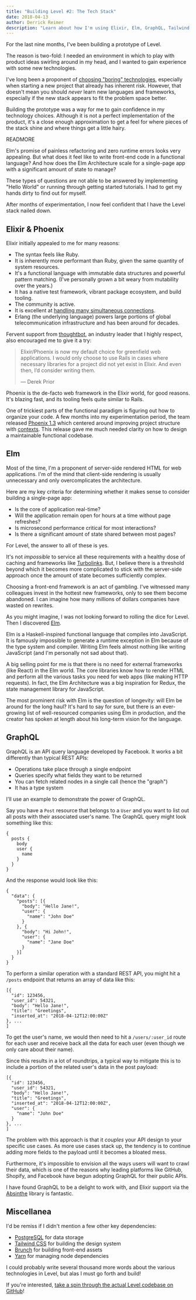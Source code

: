 ```yaml
---
title: "Building Level #2: The Tech Stack"
date: 2018-04-13
author: Derrick Reimer
description: "Learn about how I'm using Elixir, Elm, GraphQL, Tailwind CSS, and more in Level."
---
```


For the last nine months, I've been building a prototype of Level.

The reason is two-fold: I needed an environment in which to play with product ideas swirling around in my head, and I wanted to gain experience with some new technologies.

I've long been a proponent of [choosing "boring" technologies](/posts/choosing-the-perfect-tech-stack/), especially when starting a new project that already has inherent risk. However, that doesn't mean you should _never_ learn new languages and frameworks, especially if the new stack appears to fit the problem space better.

Building the prototype was a way for me to gain confidence in my technology choices. Although it is not a perfect implementation of the product, it's a close enough approximation to get a feel for where pieces of the stack shine and where things get a little hairy.

READMORE

Elm's promise of painless refactoring and zero runtime errors looks very appealing. But what does it feel like to write front-end code in a functional language? And how does the Elm Architecture scale for a single-page app with a significant amount of state to manage?

These types of questions are not able to be answered by implementing "Hello World" or running through getting started tutorials. I had to get my hands dirty to find out for myself.

After months of experimentation, I now feel confident that I have the Level stack nailed down.

## Elixir & Phoenix

Elixir initially appealed to me for many reasons:

- The syntax feels like Ruby.
- It is inherently more performant than Ruby, given the same quantity of system resources.
- It's a functional language with immutable data structures and powerful pattern matching. (I've personally grown a bit weary from mutability over the years.)
- It has a native test framework, vibrant package ecosystem, and build tooling.
- The community is active.
- It is excellent at [handling many simultaneous connections](http://phoenixframework.org/blog/the-road-to-2-million-websocket-connections).
- Erlang (the underlying language) powers large portions of global telecommunication infrastructure and has been around for decades.

Fervent support from [thoughtbot](https://thoughtbot.com/services/elixir-phoenix), an industry leader that I highly respect, also encouraged me to give it a try:

> Elixir/Phoenix is now my default choice for greenfield web applications. I would only choose to use Rails in cases where necessary libraries for a project did not yet exist in Elixir. And even then, I’d consider writing them.
>
> &mdash; Derek Prior

Phoenix is the de-facto web framework in the Elixir world, for good reasons. It's blazing fast, and its tooling feels quite similar to Rails.

One of trickiest parts of the functional paradigm is figuring out how to organize your code. A few months into my experimentation period, the team released [Phoenix 1.3](http://phoenixframework.org/blog/phoenix-1-3-0-released) which centered around improving project structure with [contexts](https://hexdocs.pm/phoenix/contexts.html). This release gave me much needed clarity on how to design a maintainable functional codebase.

## Elm

Most of the time, I'm a proponent of server-side rendered HTML for web applications. I'm of the mind that client-side rendering is usually unnecessary and only overcomplicates the architecture.

Here are my key criteria for determining whether it makes sense to consider building a single-page app:

- Is the core of application real-time?
- Will the application remain open for hours at a time without page refreshes?
- Is microsecond performance critical for most interactions?
- Is there a significant amount of state shared between most pages?

For Level, the answer to all of these is yes.

It's not _impossible_ to service all these requirements with a healthy dose of caching and frameworks like [Turbolinks](https://github.com/turbolinks/turbolinks). But, I believe there is a threshold beyond which it becomes more complicated to stick with the server-side approach once the amount of state becomes sufficiently complex.

Choosing a front-end framework is an act of gambling. I've witnessed many colleagues invest in the hottest new frameworks, only to see them become abandoned. I can imagine how many millions of dollars companies have wasted on rewrites.

As you might imagine, I was not looking forward to rolling the dice for Level. Then I discovered [Elm](http://elm-lang.org/).

Elm is a Haskell-inspired functional language that compiles into JavaScript. It is famously impossible to generate a runtime exception in Elm because of the type system and compiler. Writing Elm feels almost nothing like writing JavaScript (and I'm personally not sad about that).

A big selling point for me is that there is no need for external frameworks (like React) in the Elm world. The core libraries know how to render HTML and perform all the various tasks you need for web apps (like making HTTP requests). In fact, the Elm Architecture was a big inspiration for Redux, the state management library for JavaScript.

The most prominent risk with Elm is the question of longevity: will Elm be around for the long haul? It's hard to say for sure, but there is an ever-growing list of well-resourced companies using Elm in production, and the creator has spoken at length about his long-term vision for the language.

## GraphQL

GraphQL is an API query language developed by Facebook. It works a bit differently than typical REST APIs:

- Operations take place through a single endpoint
- Queries specify what fields they want to be returned
- You can fetch related nodes in a single call (hence the "graph")
- It has a type system

I'll use an example to demonstrate the power of GraphQL.

Say you have a `Post` resource that belongs to a `User` and you want to list out all posts with their associated user's name. The GraphQL query might look something like this:

```
{
  posts {
    body
    user {
      name
    }
  }
}
```

And the response would look like this:

```
{
  "data": {
    "posts": [{
      "body": "Hello Jane!",
      "user": {
        "name": "John Doe"
      }
    }, {
      "body": "Hi John!",
      "user": {
        "name": "Jane Doe"
      }
    }]
  }
}
```

To perform a similar operation with a standard REST API, you might hit a `/posts` endpoint that returns an array of data like this:

```
[{
  "id": 123456,
  "user_id": 54321,
  "body": "Hello Jane!",
  "title": "Greetings",
  "inserted_at": "2018-04-12T12:00:00Z"
}, ...
]
```

To get the user's name, we would then need to hit a `/users/:user_id` route for each user and receive back all the data for each user (even though we only care about their name).

Since this results in a lot of roundtrips, a typical way to mitigate this is to include a portion of the related user's data in the post payload:

```
[{
  "id": 123456,
  "user_id": 54321,
  "body": "Hello Jane!",
  "title": "Greetings",
  "inserted_at": "2018-04-12T12:00:00Z",
  "user": {
    "name": "John Doe"
  }
}, ...
]
```

The problem with this approach is that it _couples_ your API design to your specific use cases. As more use cases stack up, the tendency is to continue adding more fields to the payload until it becomes a bloated mess.

Furthermore, it's impossible to envision all the ways users will want to crawl their data, which is one of the reasons why leading platforms like GitHub, Shopify, and Facebook have begun adopting GraphQL for their public APIs.

I have found GraphQL to be a delight to work with, and Elixir support via the [Absinthe](http://absinthe-graphql.org/) library is fantastic.

## Miscellanea

I'd be remiss if I didn't mention a few other key dependencies:

- [PostgreSQL](https://www.postgresql.org/) for data storage
- [Tailwind CSS](https://tailwindcss.com/) for building the design system
- [Brunch](http://brunch.io/) for building front-end assets
- [Yarn](https://yarnpkg.com/en/) for managing node dependencies

I could probably write several thousand more words about the various technologies in Level, but alas I must go forth and build!

If you're interested, [take a spin through the actual Level codebase on GitHub](https://github.com/levelhq/level)!
